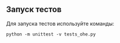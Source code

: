 ## Запуск тестов

Для запуска тестов используйте команды:
```linux
python -m unittest -v tests_ohe.py 
```